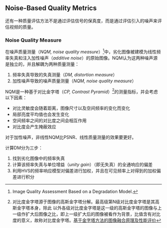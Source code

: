 ## Noise-Based Quality Metrics
还有一种质量评估方法不是通过评估信号的保真度，而是通过评估引入的噪声来评估视频的质量。

### Noise Quality Measure
在噪声质量测量（*NQM, noise quality measure*）[^38]中，劣化图像被建模为线性频率失真和注入加性噪声（*additive noise*）的原始图像。NQM认为这两种噪声源是独立的，并且解耦为两种质量测量：

1. 频率失真导致的失真测量（*DM, distortion measure*）
2. 加性噪声导致的噪声质量测量（*NQM, noise quality measure*）

NQM是一种基于对比金字塔（*CP, Contrast Pyramid*）[^39]的测量指标，并会考虑以下因素：

* 对比灵敏度会随着距离，图像尺寸以及空间频率的变化而变化
* 局部亮度平均值也会发生变化
* 空间频率之间的对比度之间会相互作用
* 对比度会产生掩蔽效应

对于加性噪声，非线性NQM比PSNR、线性质量测量的效果要更好。

计算DM分为三步：

1. 找到劣化图像中的频率失真
2. 计算该频率失真与单位增益（*unity gain*）（即无失真）的全通响应的偏差
3. 利用HVS的频率响应模型对偏差进行加权，并且在可见频率上对得到的加权偏差进行积分




[^38]: Image Quality Assessment Based on a Degradation Model. 

[^39]: 对比度金字塔源于图像的高斯金字塔分解。最高级第N级对比度金字塔是其高斯金字塔本身，除此 以外各级对比度金字塔是这一级的高斯金字塔的图像与上一级作扩大后图像之比，即上一级扩大后的图像被看作为背景，比值含有对比度的意义，故称对比度金字塔。[基于金字塔方法的图像融合原理及性能评价](http://www.cnki.com.cn/Article/CJFDTOTAL-JSYJ200410046.htm)